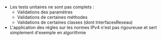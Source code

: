 - Les tests unitaires ne sont pas complets :
   - Validations des paramètres
   - Validations de certaines méthodes
   - Validations de certaines classes (dont InterfacesReseau)
- L'application des régles sur les normes IPv4 n'est pas rigoureuse et sert simplement d'exemple en algorithmie